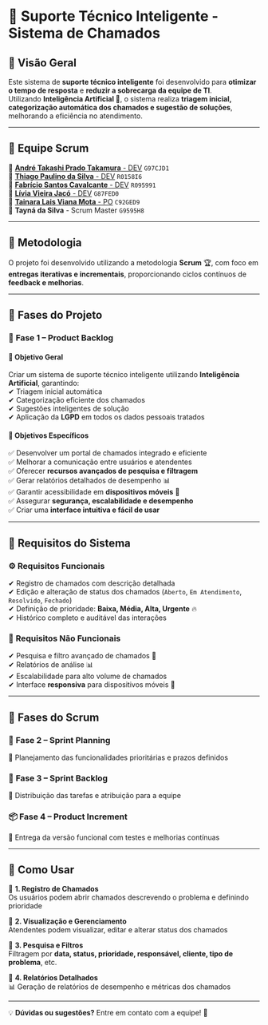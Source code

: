 # 🚀 Suporte Técnico Inteligente - Sistema de Chamados  

## 📌 Visão Geral  

Este sistema de **suporte técnico inteligente** foi desenvolvido para **otimizar o tempo de resposta** e **reduzir a sobrecarga da equipe de TI**.  
Utilizando **Inteligência Artificial 🤖**, o sistema realiza **triagem inicial, categorização automática dos chamados e sugestão de soluções**, melhorando a eficiência no atendimento.  

---

## 👥 Equipe Scrum  

🔹 [**André Takashi Prado Takamura** - DEV](https://github.com/Yashatk) `G97CJD1`  
🔹 [**Thiago Paulino da Silva** - DEV](https://github.com/thiagooo9) `R0158I6`  
🔹 [**Fabrício Santos Cavalcante** - DEV](https://github.com/Kinnube) `R095991`  
🔹 [**Lívia Vieira Jacó** - DEV](https://github.com/JacoLCode) `G87FED0`  
🔹 [**Tainara Lais Viana Mota** - PO](https://github.com/TainaraViana) `C92GED9`  
🔹 **Tayná da Silva** - Scrum Master `G9595H8`  

---

## 📌 Metodologia  

O projeto foi desenvolvido utilizando a metodologia **Scrum** 🏆, com foco em **entregas iterativas e incrementais**, proporcionando ciclos contínuos de **feedback e melhorias**.

---

## 🔄 Fases do Projeto  

### 📝 **Fase 1 – Product Backlog**  
#### 🎯 **Objetivo Geral**  
Criar um sistema de suporte técnico inteligente utilizando **Inteligência Artificial**, garantindo:  
✔ Triagem inicial automática  
✔ Categorização eficiente dos chamados  
✔ Sugestões inteligentes de solução  
✔ Aplicação da **LGPD** em todos os dados pessoais tratados  

#### 🎯 **Objetivos Específicos**  
✅ Desenvolver um portal de chamados integrado e eficiente  
✅ Melhorar a comunicação entre usuários e atendentes  
✅ Oferecer **recursos avançados de pesquisa e filtragem**  
✅ Gerar relatórios detalhados de desempenho 📊  
✅ Garantir acessibilidade em **dispositivos móveis** 📱  
✅ Assegurar **segurança, escalabilidade e desempenho**  
✅ Criar uma **interface intuitiva e fácil de usar**  

---

## 📌 **Requisitos do Sistema**  

### ⚙ **Requisitos Funcionais**  
✔ Registro de chamados com descrição detalhada  
✔ Edição e alteração de status dos chamados (`Aberto`, `Em Atendimento`, `Resolvido`, `Fechado`)  
✔ Definição de prioridade: **Baixa, Média, Alta, Urgente** 🔥  
✔ Histórico completo e auditável das interações  

### 🔐 **Requisitos Não Funcionais**  
✔ Pesquisa e filtro avançado de chamados 🔎  
✔ Relatórios de análise 📊  
✔ Escalabilidade para alto volume de chamados  
✔ Interface **responsiva** para dispositivos móveis 📱  

---

## 📌 **Fases do Scrum**  

### 🚀 **Fase 2 – Sprint Planning**  
🔹 Planejamento das funcionalidades prioritárias e prazos definidos  

### 🎯 **Fase 3 – Sprint Backlog**  
🔹 Distribuição das tarefas e atribuição para a equipe  

### 📦 **Fase 4 – Product Increment**  
🔹 Entrega da versão funcional com testes e melhorias contínuas  

---

## 📌 **Como Usar**  

📌 **1. Registro de Chamados**  
Os usuários podem abrir chamados descrevendo o problema e definindo prioridade  

📌 **2. Visualização e Gerenciamento**  
Atendentes podem visualizar, editar e alterar status dos chamados  

📌 **3. Pesquisa e Filtros**  
Filtragem por **data, status, prioridade, responsável, cliente, tipo de problema**, etc.  

📌 **4. Relatórios Detalhados**  
📊 Geração de relatórios de desempenho e métricas dos chamados  

---


💡 **Dúvidas ou sugestões?** Entre em contato com a equipe! 🚀  

